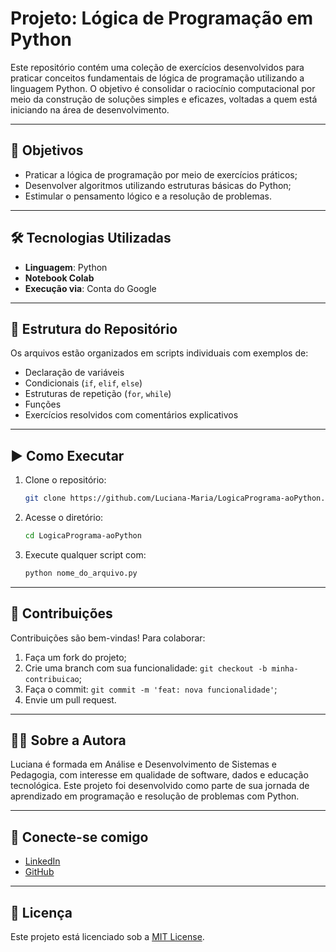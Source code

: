 # Projeto: Lógica de Programação em Python

Este repositório contém uma coleção de exercícios desenvolvidos para praticar conceitos fundamentais de lógica de programação utilizando a linguagem Python. O objetivo é consolidar o raciocínio computacional por meio da construção de soluções simples e eficazes, voltadas a quem está iniciando na área de desenvolvimento.

---

## 📌 Objetivos

- Praticar a lógica de programação por meio de exercícios práticos;
- Desenvolver algoritmos utilizando estruturas básicas do Python;
- Estimular o pensamento lógico e a resolução de problemas.

---

## 🛠 Tecnologias Utilizadas

- **Linguagem**: Python  
- **Notebook Colab** 
- **Execução via**: Conta do Google

---

## 📂 Estrutura do Repositório

Os arquivos estão organizados em scripts individuais com exemplos de:

- Declaração de variáveis
- Condicionais (`if`, `elif`, `else`)
- Estruturas de repetição (`for`, `while`)
- Funções
- Exercícios resolvidos com comentários explicativos

---

## ▶️ Como Executar

1. Clone o repositório:
   ```bash
   git clone https://github.com/Luciana-Maria/LogicaPrograma-aoPython.git
   ```

2. Acesse o diretório:
   ```bash
   cd LogicaPrograma-aoPython
   ```

3. Execute qualquer script com:
   ```bash
   python nome_do_arquivo.py
   ```
---

## 🤝 Contribuições

Contribuições são bem-vindas! Para colaborar:

1. Faça um fork do projeto;
2. Crie uma branch com sua funcionalidade: `git checkout -b minha-contribuicao`;
3. Faça o commit: `git commit -m 'feat: nova funcionalidade'`;
4. Envie um pull request.

---

## 👩‍💻 Sobre a Autora

Luciana é formada em Análise e Desenvolvimento de Sistemas e Pedagogia, com interesse em qualidade de software, dados e educação tecnológica. Este projeto foi desenvolvido como parte de sua jornada de aprendizado em programação e resolução de problemas com Python.

---

## 🔗 Conecte-se comigo

- [LinkedIn](https://linkedin.com/in/lucianaqa)
- [GitHub](https://github.com/luciana-maria)

---


## 📎 Licença

Este projeto está licenciado sob a [MIT License](LICENSE).
